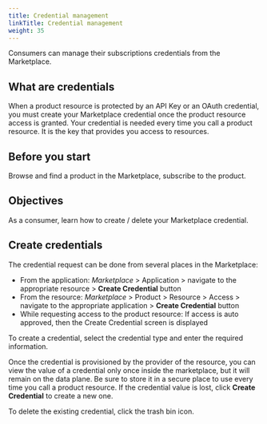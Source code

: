 ```yaml
---
title: Credential management
linkTitle: Credential management
weight: 35
---
```


Consumers can manage their subscriptions credentials from the Marketplace.

## What are credentials

When a product resource is protected by an API Key or an OAuth credential, you must create your Marketplace credential once the product resource access is granted. Your credential is needed every time you call a product resource. It is the key that provides you access to resources.

## Before you start

Browse and find a product in the Marketplace, subscribe to the product.

## Objectives

As a consumer, learn how to create / delete your Marketplace credential.

## Create credentials

The credential request can be done from several places in the Marketplace:

* From the application: *Marketplace* > Application > navigate to the appropriate resource > **Create Credential** button
* From the resource: *Marketplace* > Product > Resource > Access > navigate to the appropriate application > **Create Credential** button
* While requesting access to the product resource: If access is auto approved, then the Create Credential screen is displayed

To create a credential, select the credential type and enter the required information.

Once the credential is provisioned by the provider of the resource, you can view the value of a credential only once inside the marketplace, but it will remain on the data plane. Be sure to store it in a secure place to use every time you call a product resource. If the credential value is lost, click **Create Credential** to create a new one.

To delete the existing credential, click the trash bin icon.
